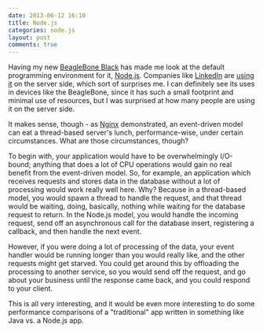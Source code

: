 ```yaml
---
date: 2013-06-12 16:10  
title: Node.js 
categories: node.js
layout: post
comments: true
---
```

Having my new [BeagleBone Black](/jacklund/post/beaglebone-black) has made me look at the default programming environment for it, [Node.js](http://nodejs.org). Companies like [LinkedIn](http://www.linkedin.com) are [using it](http://engineering.linkedin.com/nodejs/blazing-fast-nodejs-10-performance-tips-linkedin-mobile) on the server side, which sort of surprises me. I can definitely see its uses in devices like the BeagleBone, since it has such a small footprint and minimal use of resources, but I was surprised at how many people are using it on the server side.

It makes sense, though - as [Nginx](http://wiki.nginx.org/Main) demonstrated, an event-driven model can eat a thread-based server's lunch, performance-wise, under certain circumstances. What are those circumstances, though?

To begin with, your application would have to be overwhelmingly I/O-bound; anything that does a lot of CPU operations would gain no real benefit from the event-driven model. So, for example, an application which receives requests and stores data in the database without a lot of processing would work really well here. Why? Because in a thread-based model, you would spawn a thread to handle the request, and that thread would be waiting, doing, basically, nothing while waiting for the database request to return. In the Node.js model, you would handle the incoming request, send off an asynchronous call for the database insert, registering a callback, and then handle the next event.

However, if you were doing a lot of processing of the data, your event handler would be running longer than you would really like, and the other requests might get starved. You could get around this by offloading the processing to another service, so you would send off the request, and go about your business until the response came back, and you could respond to your client.

This is all very interesting, and it would be even more interesting to do some performance comparisons of a "traditional" app written in something like Java vs. a Node.js app.

